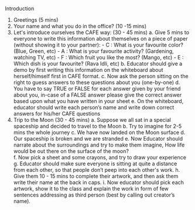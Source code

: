 Introduction

1.	Greetings (5 mins) 
2.	Your name and what you do in the office? (10 -15 mins)
3.	Let's introduce ourselves the CAFE way: (30 - 45 mins)
	a.	Give 5 mins to everyone to write this information about themselves on a piece of paper (without showing it to your partner):
		-	C : What is your favourite color? (Blue, Green, etc)
		-	A : What is your favourite activity? (Gardening, watching TV, etc)
		-	F : Which fruit you like the most? (Mango, etc)
		-	E : Which dish is your favourite? (Rava Idli, etc)
	b.	Educator should give a demo by first writing this information on the whiteboard about herself/himself first in CAFE format.
	c.	Now ask the person sitting on the right to guess answers to these questions about you (one-by-one)
	d.	You have to say TRUE or FALSE for each answer given by your friend about you, in-case of a FALSE answer please give the correct answer based upon what you have written in your sheet
	e.	On the whiteboard, educator should write each person’s name and write down correct answers for his/her CAFE questions
4.	Trip to the Moon (30 - 45 mins)
	a.	Suppose we all sat in a special spaceship and decided to travel to the Moon
	b.	Try to imagine for 2-5 mins the whole journey
	c.	We have now landed on the Moon surface
	d.	Our spaceship is broken and we are stranded
	e.	Now Educator should narrate about the surroundings and try to make them imagine, How life would be out there on the surface of the moon?  
	f.	Now pick a sheet and some crayons, and try to draw your experience
	g.	Educator should make sure everyone is sitting at quite a distance from each other, so that people don’t peep into each other's work.
	h.	Give them 10 - 15 mins to complete their artwork, and then ask them write their name at the back in caps.
	i.	Now educator should pick each artwork, show it to the class and explain the work in form of few sentences addressing as third person (best by calling out creator’s name).